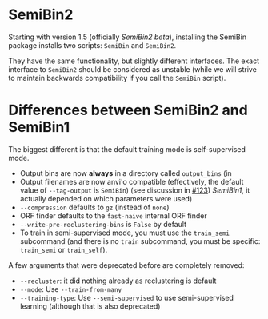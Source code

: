 # SemiBin2

Starting with version 1.5 (officially _SemiBin2 beta_), installing the SemiBin
package installs two scripts: `SemiBin` and `SemiBin2`.

They have the same functionality, but slightly different interfaces. The exact
interface to `SemiBin2` should be considered as unstable (while we will strive
to maintain backwards compatibility if you call the `SemiBin` script).

# Differences between SemiBin2 and SemiBin1

The biggest different is that the default training mode is self-supervised mode.

- Output bins are now **always** in a directory called `output_bins` (in
- Output filenames are now anvi'o compatible (effectively, the default value of `--tag-output` is `SemiBin`) (see discussion in [#123](https://github.com/BigDataBiology/SemiBin/issues/123))
  _SemiBin1_, it actually depended on which parameters were used)
- `--compression` defaults to `gz` (instead of `none`)
- ORF finder defaults to the `fast-naive` internal ORF finder
- `--write-pre-reclustering-bins` is `False` by default
- To train in semi-supervised mode, you must use the `train_semi` subcommand
  (and there is no `train` subcommand, you must be specific: `train_semi` or
  `train_self`).

A few arguments that were deprecated before are completely removed:
- `--recluster`: it did nothing already as reclustering is default
- `--mode`: Use `--train-from-many`
- `--training-type`: Use `--semi-supervised` to use semi-supervised learning (although that is also deprecated)

